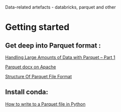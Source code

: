 Data-related artefacts - databricks, parquet and other

# Getting started
## Get deep into Parquet format :
[Handling Large Amounts of Data with Parquet – Part 1](https://miuv.blog/2018/08/21/handling-large-amounts-of-data-with-parquet-part-1/)

[Parquet docx on Apache](https://parquet.apache.org/documentation/latest/)

[Structure Of Parquet File Format](https://luminousmen.com/post/big-data-file-formats)


## Install conda:
[How to write to a Parquet file in Python](https://easydata.engineering/how-to-write-parquet-file-in-python)
